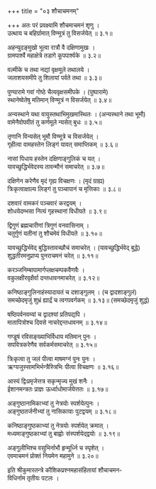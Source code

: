 +++
title = "०३ शौचाचमनम्"

+++
अतः परं प्रवक्ष्यामि शौचमाचमनं श‍ृणु ।  
उत्थाय च बहिर्ग्रामात् विण्मूत्रं तु विसर्जयेत् ॥ ३.१॥  

अहन्युदङ्मुखो भूत्वा रात्रौ वै दक्षिणामुखः ।  
ग्रामपार्श्वे महाक्षेत्रे तडागे कूपपार्श्वके ॥ ३.२॥  

वल्मीके च तथा नद्यां वृक्षमूले तथालये ।  
जलाशयसमीपे तु शिलायां पर्वते तथा ॥ ३.३॥  

पुण्यारामे गवां गोष्ठे चैत्यवृक्षसमीपके । (पुष्पारामे)  
स्थानेष्वेतेषु मतिमान् विण्मूत्रं न विसर्जयेत् ॥ ३.४॥  

अन्यस्थाने यथा वायुस्तथाभिमुखमास्थितः । (अन्यस्थाने तथा भूमौ)  
वामेनैवोपवीतं तु कर्णमूले न्यसेत् बुधः ॥ ३.५॥  

तृणानि विन्यसेत् भूमौ विण्मूत्रे च विसर्जयेत् ।  
गृहीत्वा वामहस्तेन लिङ्गं यावत् समाप्तिकम् ॥ ३.६॥  

नासां पिधाय हस्तेन दक्षिणाङ्गुलिकं च यत् ।  
यावच्छुद्धिर्भवेदस्य तावन्मौनं समाचरेत् ॥ ३.७॥  

दक्षिणेन करेणैव मृदं गृह्य विचक्षणः । (मृदं ग्राह्य)  
त्रिःकृत्वाक्षाल्य लिङ्गं तु पञ्चापानं च मृत्तिकाः ॥ ३.८॥  

दशवारं वामकरं पञ्चवारं करद्वयम् ।  
शोधयेदम्भसा नित्यं गृहस्थानां विधीयते ॥ ३.९॥  

द्विगुणं ब्रह्मचारीणां त्रिगुणं वनवासिनाम् ।  
चतुर्गुणं यतीनां तु शौचमेवं विधीयते ॥ ३.१०॥  

यावच्छुद्धिर्भवेद् बुद्धिस्तावच्छौचं समाचरेत् । (यावच्छुद्धिर्भवेद् बुद्धे)  
शुद्धतीरमनुप्राप्य पुनराचमनं चरेत् ॥ ३.११॥  

करञ्जनिम्बापामार्गप्लक्षचम्पकवैणवैः ।  
वकुलक्षीरवृक्षैर्वा दन्तधावनमाचरेत् ॥ ३.१२॥  

कनिष्ठाङ्गुलिनाहंस्यादायतं च दशाङ्गुलम् । (च द्वादशाङ्गुलं)  
समच्छेदमृजुं शुभ्रं ह्यार्द्रं च त्वगपवर्गकम् ॥ ३.१३॥ (समच्छेदमृजुं शुद्धं)  

षष्ठिपर्वनवम्यां च द्वादश्यां प्रतिपद्यपि ।  
मातापित्रोश्च दिवसे नाचरेद्दन्तधावनम् ॥ ३.१४॥  

गण्डूषं रविसङ्ख्याभिर्विधाय मतिमान् पुनः ।  
सपवित्रकरेणैव सर्वकर्मसमाचरेत् ॥ ३.१५॥  

त्रिःकृत्वा तु जलं पीत्वा माषमग्नं पुनः पुनः ।  
ऋग्यजुस्सामभिर्भन्त्रैस्त्रिभिः पीत्वा विचक्षणः ॥ ३.१६॥  

आस्यं द्विःप्रमृजेत्तत्र सकृन्मृज्य मुखं शनैः ।  
ईशानमन्त्रतः प्राज्ञः ऊर्ध्वाधोमार्जयेत्ततः ॥ ३.१७॥  

अङ्गुष्ठानामिकाभ्यां तु नेत्रयोः स्पर्शयेत्पुनः ।  
अङ्गुष्ठतर्जनीभ्यां तु नासिकायाः पुटद्वयम् ॥ ३.१८॥  

कनिष्ठाङ्गुष्ठकाभ्यां तु नेत्रयोः स्पर्शयेत् क्रमात् ।  
मध्यमाङ्गुष्ठकाभ्यां तु बाह्वोः संस्पर्शयेद्द्वयोः ॥ ३.१९॥  

अङ्गुलीभिश्च वसुभिर्नाभौ हृन्मूर्ध्नि च स्पृशेत् ।  
एवमाचमनं प्रोक्तं नियमेन महामुने ॥ ३.२०॥  

इति श्रीकुमारतन्त्रे कौशिकप्रश्नमहासंहितायां शौचाचमन-  
विधिर्नाम तृतीयः पटलः ।  